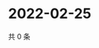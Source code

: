 # 2022-02-25

共 0 条

<!-- BEGIN WEIBO -->
<!-- 最后更新时间 Fri Feb 25 2022 00:20:12 GMT+0800 (China Standard Time) -->

<!-- END WEIBO -->
